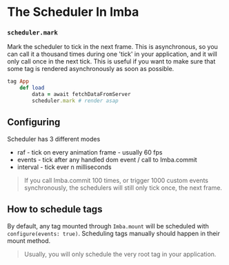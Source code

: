 # The Scheduler In Imba

### `scheduler.mark`

Mark the scheduler to tick in the next frame. This is asynchronous, so you can call it a thousand times during one 'tick' in your application, and it will only call once in the next tick. This is useful if you want to make sure that some tag is rendered asynchronously as soon as possible.

```ruby
tag App
    def load
        data = await fetchDataFromServer
        scheduler.mark # render asap
```

## Configuring

Scheduler has 3 different modes

* raf - tick on every animation frame - usually 60 fps
* events - tick after any handled dom event / call to Imba.commit
* interval - tick ever n milliseconds

> If you call Imba.commit 100 times, or trigger 1000 custom events synchronously, the schedulers will still only tick once, the next frame.

## How to schedule tags

By default, any tag mounted through `Imba.mount` will be scheduled with `configure(events: true)`. Scheduling tags manually should happen in their mount method.

> Usually, you will only schedule the very root tag in your application.

